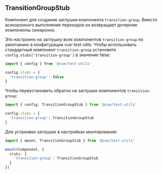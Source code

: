 ## TransitionGroupStub

Компонент для создания заглушки компонента `transition-group`. Вместо асинхронного выполнения переходов он возвращает дочерние компоненты синхронно.

Это настроено на заглушку всех компонентов `transition-group` по умолчанию в конфигурации vue-test-utils. Чтобы использовать стандартный компонент `transition-group` установите `config.stubs['transition-group']` в значение false:

```js
import { config } from '@vue/test-utils'

config.stubs = {
  'transition-group': false
}
```

Чтобы переустановить обратно на заглушки компонентов `transition-group`:

```js
import { config, TransitionGroupStub } from '@vue/test-utils'

config.stubs = {
  'transition-group': TransitionGroupStub
}
```

Для установки заглушек в настройках монтирования:

```js
import { mount, TransitionGroupStub } from '@vue/test-utils'

mount(Component, {
  stubs: {
    'transition-group': TransitionGroupStub
  }
})
```
